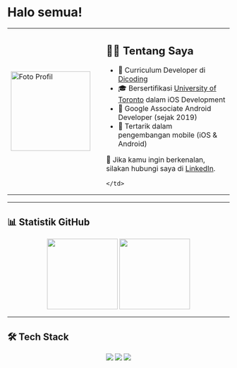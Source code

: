 # Halo semua! 

<table>
  <tr>
    <td width="200">
      <img src="https://avatars.githubusercontent.com/u/165237838?s=400&u=3b531a3f4fba803d2fbb6ea8688b0c4ebdb0c157&v=4" 
           width="180" 
           style="border-radius:10% object-fit:cover" 
           alt="Foto Profil"/>
    </td>
    <td>
      
## 👨‍💻 Tentang Saya
- 🌱 Curriculum Developer di [Dicoding](https://dicoding.com)  
- 🎓 Bersertifikasi [University of Toronto](https://www.utoronto.ca/) dalam iOS Development  
- 📱 Google Associate Android Developer (sejak 2019)  
- 🚀 Tertarik dalam pengembangan mobile (iOS & Android)  

📌 Jika kamu ingin berkenalan, silakan hubungi saya di [LinkedIn](https://linkedin.com).  

    </td>
  </tr>
</table>

---

## 📊 Statistik GitHub
<p align="center">
  <img src="https://github-readme-stats.vercel.app/api?username=nabilamar210205&show_icons=true&theme=tokyonight" height="160"/>
  <img src="https://github-readme-stats.vercel.app/api/top-langs/?username=nabilamar210205&layout=compact&theme=tokyonight" height="160"/>
</p>

---

## 🛠️ Tech Stack
<p align="center">
  <img src="https://img.shields.io/badge/Java-%23ED8B00.svg?style=for-the-badge&logo=openjdk&logoColor=white"/>
  <img src="https://img.shields.io/badge/Kotlin-%230095D5.svg?style=for-the-badge&logo=kotlin&logoColor=white"/>
  <img src="https://img.shields.io/badge/Swift-%23FA7343.svg?style=for-the-badge&logo=swift&logoColor=white"/>
</p> 
